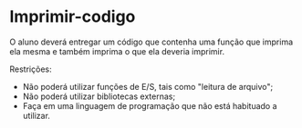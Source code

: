 # Imprimir-codigo
O aluno deverá entregar um código que contenha uma função que imprima ela mesma e também imprima o que ela deveria imprimir.

Restrições:
- Não poderá utilizar funções de E/S, tais como "leitura de arquivo";
- Não poderá utilizar bibliotecas externas;
- Faça em uma linguagem de programação que não está habituado a utilizar.
